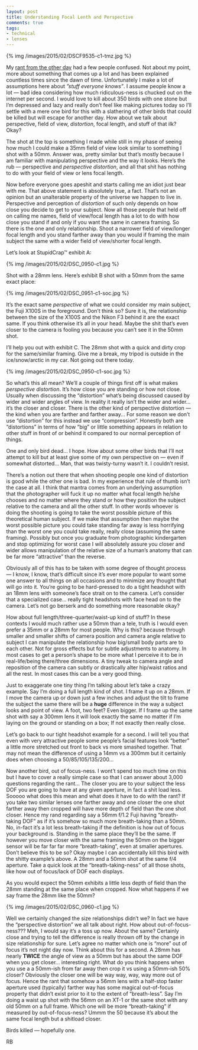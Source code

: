 ```yaml
---
layout: post
title: Understanding Focal Lenth and Perspective 
comments: true
tags:
- technical
- lenses
---
```


{% img /images/2015/02/DSCF9535-c1-tmz.jpg %}

My [rant from the other day](http://photo.rwboyer.com/2015/02/23/omfg-and-other-things/ "OMFG and other thoughts") had a few people confused. Not about my point, more about something that comes up a lot and has been explained countless times since the dawn of time. Unfortunately I make a lot of assumptions here about *”stuff everyone knows”*. I assume people know a lot — bad idea considering how much ridiculous-ness is chucked out on the internet per second. I would love to kill about 350 birds with one stone but I’m depressed and lazy and really don’t feel like making pictures today so I’ll settle with a mere one bird for this with a slathering of other birds that could be killed but will escape for another day. How about we talk about perspective, field of view, *distortion*, focal length, and stuff of that ilk? Okay?

<!--more-->

The shot at the top is something I made while still in my phase of seeing how much I could make a 35mm field of view look similar to something I shot with a 50mm. Answer was, pretty similar but that’s mostly because I am familiar with manipulating perspective and the way it looks. Here’s the rub — perspective and *perspective distortion*, and all that shit has nothing to do with your field of view or lens focal length.

Now before everyone goes apeshit and starts calling me an idiot just bear with me. That above statement is absolutely true, a fact. That’s not an opinion but an unalterable property of the universe we happen to live in. Perspective and perception of *distortion* of such only depends on how close you decide to get to your subject. Now all those people that held off on calling me names, field of view/focal length has a lot to do with how close you stand if and only if you want the same in camera framing. So there is the one and only relationship. Shoot a narrower field of view/longer focal length and you stand farther away than you would if framing the main subject the same with a wider field of view/shorter focal length.

Let’s look at StupidCrap™ exhibit A:

{% img /images/2015/02/DSC_0950-c1.jpg %}

Shot with a 28mm lens. Here’s exhibit B shot with a 50mm from the same exact place:

{% img /images/2015/02/DSC_0951-c1-soc.jpg %}

It’s the exact same *perspective* of what we could consider my main subject, the Fuji X100S in the foreground. Don’t think so? Sure it is, the relationship between the size of the X100S and the Nikon F3 behind it are the exact same. If you think otherwise it’s all in your head. Maybe the shit that’s even closer to the camera is fooling you because you can’t see it in the 50mm shot. 

I’ll help you out with exhibit C. The 28mm shot with a quick and dirty crop for the same/similar framing. Give me a break, my tripod is outside in the ice/snow/arctic in my car. Not going out there today.

{% img /images/2015/02/DSC_0950-c1-soc.jpg %}

So what’s this all mean? We’ll a couple of things first off is what makes *perspective distortion*. It’s how close you are standing or how not close. Usually when discussing the “distortion” what’s being discussed caused by wider and wider angles of view. In reality it really isn’t the wider and wider… it’s the closer and closer. There is the other kind of perspective distortion — the kind when you are farther and farther away… For some reason we don’t use “distortion” for this instead we use “compression”. Honestly both are “distortions” in terms of how “big” or little something appears in relation to other stuff in front of or behind it compared to our normal perception of things.

One and only bird dead… I hope. How about some other birds that I’ll not attempt to kill but at least give some of my own perspective on — even if somewhat distorted… Man, that was twisty-turny wasn’t it. I couldn’t resist.

There’s a notion out there that when shooting people one kind of distortion is good while the other one is bad. In my experience that rule of thumb isn’t the case at all. I think that mantra comes from an underlying assumption that the photographer will fuck it up no matter what focal length he/she chooses and no matter where they stand or how they position the subject relative to the camera and all the other stuff. In other words whoever is doing the shooting is going to take the worst possible picture of this theoretical human subject. If we make that assumption then maybe the worst possible picture you could take standing far away is less horrifying than the worst one you could take really, really close (assuming the same framing). Possibly but once you graduate from photographic kindergarten and stop optimizing for worst case I will absolutely assure you closer and wider allows manipulation of the relative size of a human’s anatomy that can be far more “attractive” than the reverse.

Obviously all of this has to be taken with some degree of thought process — I know, I know, that’s difficult since it’s ever more popular to want some one answer to all things on all occasions and to minimize any thought that will go into it. You’re going to be hard-pressed to do a tight headshot with an 18mm lens with someone’s face strait on to the camera. Let’s consider that a specialized case… really tight headshots with face head on to the camera. Let’s not go berserk and do something more reasonable okay?

How about full length/three-quarter/waist-up kind of stuff? In these contexts I would much rather use a 50mm than a tele, truth is I would even prefer a 35mm or a 28mm for most people. Why is this? because through smaller and smaller shifts of camera position and camera angle relative to subject I can manipulate the relationship how big/small body parts are to each other. Not for gross effects but for subtle adjustments to anatomy. In most cases to get a person’s shape to be more what I perceive it to be in real-life/being there/three dimensions. A tiny tweak to camera angle and reposition of the camera can subtly or drastically alter hip/waist ratios and all the rest. In most cases this can be a very good thing. 

Just to exaggerate one tiny thing I’m talking about let’s take a crazy example. Say I’m doing a full length kind of shot. I frame it up on a 28mm. If I move the camera up or down just a few inches and adjust the tilt to frame the subject the same there will be a **huge** difference in the way a subject looks and point of view. A foot, two feet? 
Even bigger. If I frame up the same shot with say a 300mm lens it will look exactly the same no matter if I’m laying on the ground or standing on a box; If not exactly then really close.

Let’s go back to our tight headshot example for a second. I will tell you that even with very attractive people some people’s facial features look “better” a little more stretched out front to back vs more smashed together. That may not mean the difference of using a 14mm vs a 300mm but it certainly does when choosing a 50/85/105/135/200…

Now another bird, out of focus-ness. I wont’t spend too much time on this but I have to cover a really simple case so that I can answer about 3,000 questions regarding the rant… The closer you are to your subject the less DOF you are going to have at any given aperture, in fact a shit load less. Sooooo what does this mean and what does it have to do with the rant? If you take two similar lenses one farther away and one closer the one shot farther away then cropped will have more depth of field than the one shot closer. Hence my rand regarding say a 56mm f/1.2 Fuji having “breath-taking DOF” as if it’s somehow so much more breath-taking than a 50mm. No, in-fact it’s a lot less breath-taking if the definition is how out of focus your background is. Standing in the same place they’ll be the same. If however you move closer with the same framing the 50mm on the bigger sensor will be far far far more “breath-taking”, even at smaller apertures. Don’t believe this to be so? Okay maybe I can accidentally kill this bird with the shitty example’s above. A 28mm and a 50mm shot at the same f/4 aperture. Take a quick look at the “breath-taking-ness” of all those shots, like how out of focus/lack of DOF each displays. 

As you would expect the 50mm exhibits a little less depth of field than the 28mm standing at the same place when cropped. Now what happens if we say frame the 28mm like the 50mm?

{% img /images/2015/02/DSC_0960-c1.jpg %}

Well we certainly changed the size relationships didn’t we? In fact we have the “perspective distortion” we all talk about right. How about out-of-focus-ness??? Meh, I would say it’s a toss up now. About the same? Certainly close and trying to tell the difference is really thrown off by the change in size relationship for sure. Let’s agree no matter which one is “more” out of focus it’s not night day now. Think about this for a second. A 28mm has nearly **TWICE** the angle of view as a 50mm but has about the same DOF when you get closer… interesting right. What do you think happens when you use a a 50mm-ish from far away then crop it vs using a 50mm-ish 50% closer? Obviously the closer one will be way way, way, way more out of focus. Hence the rant that somehow a 56mm lens with a half-stop faster aperture used (typically) farther way has some magical out-of-focus property that didn’t exist prior to it to the extent of “breath-less”. Say I’m doing a waist up shot with the 56mm on an XT-1 or the same shot with any old 50mm on a full frame. Which one will be more “breath-taking” if measured by out-of-focus-ness? Ummm the 50 because it’s about the same focal length but a shitload closer.

Birds killed — hopefully one.

RB